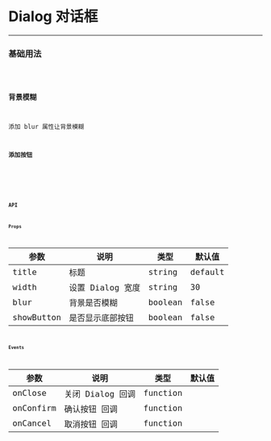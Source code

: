 # Dialog 对话框

---

### 基础用法

<code hideActions='["CSB","EXTERNAL"]' src="./basic.tsx" />

### 背景模糊

添加 blur 属性让背景模糊
<code hideActions='["CSB","EXTERNAL"]' src="./blur.tsx" />

### 添加按钮

<code hideActions='["CSB","EXTERNAL"]' src="./listener.tsx" />

<br />

### API

#### Props

| 参数       | 说明             | 类型    | 默认值  |
| ---------- | ---------------- | ------- | ------- |
| title      | 标题             | string  | default |
| width      | 设置 Dialog 宽度 | string  | 30      |
| blur       | 背景是否模糊     | boolean | false   |
| showButton | 是否显示底部按钮 | boolean | false   |

#### Events

| 参数      | 说明             | 类型     | 默认值 |
| --------- | ---------------- | -------- | ------ |
| onClose   | 关闭 Dialog 回调 | function |        |
| onConfirm | 确认按钮 回调    | function |        |
| onCancel  | 取消按钮 回调    | function |        |
